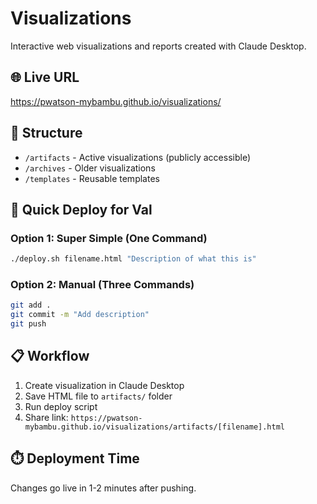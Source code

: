 # Visualizations

Interactive web visualizations and reports created with Claude Desktop.

## 🌐 Live URL
https://pwatson-mybambu.github.io/visualizations/

## 📁 Structure
- `/artifacts` - Active visualizations (publicly accessible)
- `/archives` - Older visualizations
- `/templates` - Reusable templates

## 🚀 Quick Deploy for Val

### Option 1: Super Simple (One Command)
```bash
./deploy.sh filename.html "Description of what this is"
```

### Option 2: Manual (Three Commands)
```bash
git add .
git commit -m "Add description"
git push
```

## 📋 Workflow
1. Create visualization in Claude Desktop
2. Save HTML file to `artifacts/` folder
3. Run deploy script
4. Share link: `https://pwatson-mybambu.github.io/visualizations/artifacts/[filename].html`

## ⏱️ Deployment Time
Changes go live in 1-2 minutes after pushing.
